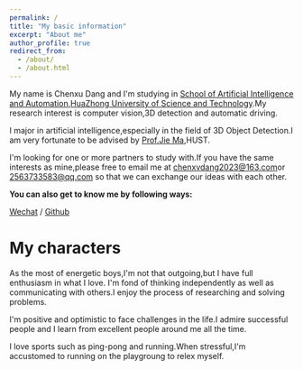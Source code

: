 ```yaml
---
permalink: /
title: "My basic information"
excerpt: "About me"
author_profile: true
redirect_from: 
  - /about/
  - /about.html
---
```

My name is Chenxu Dang and I'm studying in [School of Artificial Intelligence and Automation](http://aia.hust.edu.cn/),[HuaZhong University of
Science and Technology](https://www.hust.edu.cn/).My research interest is computer vision,3D detection and automatic
driving.

I major in artificial intelligence,especially in the field of 3D Object Detection.I am very fortunate to be advised by [Prof.Jie Ma](http://faculty.hust.edu.cn/majie/zh_CN/index/1491001/list/index.htm),HUST.

I'm looking for one or more partners to study with.If you have the same interests as mine,please free to email me at [chenxvdang2023@163.com](chenxvdang2023@163.com)or 
[2563733583@qq.com](2563733583@qq.com) so that we can exchange our ideas with each other.

**You can also get to know me by following ways:**

[Wechat](images/wechat.png) / [Github](https://github.com/MSunDYY)

My characters
========
As the most of energetic boys,I'm not that outgoing,but I have full enthusiasm in what I love.
I'm fond of thinking independently as well as communicating with others.I enjoy the process of researching 
and solving problems.

I'm positive and optimistic to face challenges in the life.I admire successful people and I learn from excellent people
around me all the time.

I love sports such as ping-pong and running.When stressful,I'm accustomed to running on the playgroung to relex myself.
